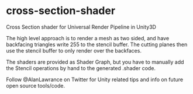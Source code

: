 # cross-section-shader
Cross Section shader for Universal Render Pipeline in Unity3D

The high level approach is to render a mesh as two sided, and have backfacing triangles write 255 to the stencil buffer.
The cutting planes then use the stencil buffer to only render over the backfaces.

The shaders are provided as Shader Graph, but you have to manually add the Stencil operations by hand to the generated .shader code.

Follow @AlanLawrance on Twitter for Unity related tips and info on future open source tools/code.
